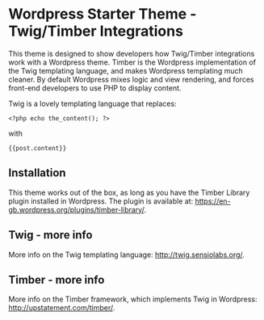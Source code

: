 # Wordpress Starter Theme - Twig/Timber Integrations

This theme is designed to show developers how Twig/Timber integrations work with a Wordpress theme. Timber is the Wordpress implementation of the Twig templating language, and makes Wordpress templating much cleaner. By default Wordpress mixes logic and view rendering, and forces front-end developers to use PHP to display content.

Twig is a lovely templating language that replaces:

```
<?php echo the_content(); ?>
```

with

```
{{post.content}}
```

## Installation

This theme works out of the box, as long as you have the Timber Library plugin installed in Wordpress. The plugin is available at: https://en-gb.wordpress.org/plugins/timber-library/.

## Twig - more info

More info on the Twig templating language: http://twig.sensiolabs.org/.

## Timber - more info

More info on the Timber framework, which implements Twig in Wordpress: http://upstatement.com/timber/.
